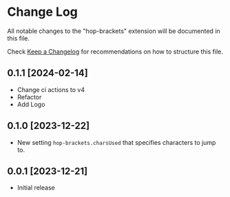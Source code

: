 # Change Log

All notable changes to the "hop-brackets" extension will be documented in this file.

Check [Keep a Changelog](http://keepachangelog.com/) for recommendations on how to structure this file.

## 0.1.1 [2024-02-14]

- Change ci actions to v4
- Refactor
- Add Logo

## 0.1.0 [2023-12-22]

- New setting `hop-brackets.charsUsed` that specifies characters to jump to.

## 0.0.1 [2023-12-21]

- Initial release
